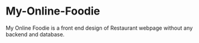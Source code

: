 # My-Online-Foodie
My Online Foodie is a front end design of Restaurant webpage without any backend and database.
